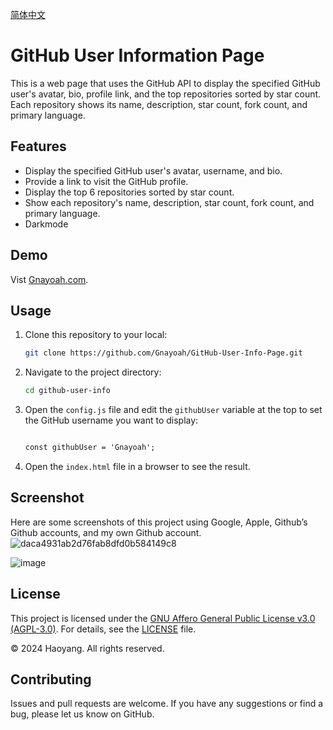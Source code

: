 [简体中文](https://github.com/Gnayoah/GitHub-User-Info-Page/blob/main/README_CN.md)

# GitHub User Information Page

This is a web page that uses the GitHub API to display the specified GitHub user's avatar, bio, profile link, and the top repositories sorted by star count. Each repository shows its name, description, star count, fork count, and primary language.

## Features

- Display the specified GitHub user's avatar, username, and bio.
- Provide a link to visit the GitHub profile.
- Display the top 6 repositories sorted by star count.
- Show each repository's name, description, star count, fork count, and primary language.
- Darkmode

## Demo
Vist [Gnayoah.com](https://gnayoah.com/).

## Usage

1. Clone this repository to your local:

    ```bash
    git clone https://github.com/Gnayoah/GitHub-User-Info-Page.git
    ```

2. Navigate to the project directory:

    ```bash
    cd github-user-info
    ```

3. Open the `config.js` file and edit the `githubUser` variable at the top to set the GitHub username you want to display:

    ```html
   
    const githubUser = 'Gnayoah';  
    
    ```

4. Open the `index.html` file in a browser to see the result.

## Screenshot
Here are some screenshots of this project using Google, Apple, Github’s Github accounts, and my own Github account.
![daca4931ab2d76fab8dfd0b584149c8](https://github.com/Gnayoah/GitHub-User-Info-Page/assets/79068081/05acfb43-2516-4042-afd4-7bb44b783eb1)


![image](https://github.com/Gnayoah/GitHub-User-Info-Page/assets/79068081/89b5925a-d8e6-4c2f-929e-9c48a273e419)



## License

This project is licensed under the [GNU Affero General Public License v3.0 (AGPL-3.0)](LICENSE). For details, see the [LICENSE](LICENSE) file.

© 2024 Haoyang. All rights reserved.

## Contributing

Issues and pull requests are welcome. If you have any suggestions or find a bug, please let us know on GitHub.
